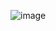 ![image](https://user-images.githubusercontent.com/89737598/135011487-b75ed25f-ec1e-44e6-8837-6b373f6edb99.png)

